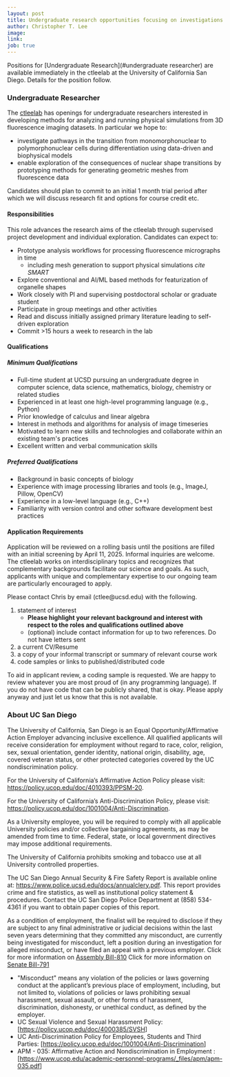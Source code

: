 ```yaml
---
layout: post
title: Undergraduate research opportunities focusing on investigations of nuclear shape deformations
author: Christopher T. Lee
image:
link:
job: true
---
```



Positions for [Undergraduate Research](#undergraduate researcher) are available immediately in the ctleelab at the University of California San Diego. 
Details for the position follow.

### Undergraduate Researcher

The [ctleelab](https://labs.biology.ucsd.edu/ctlee/) has openings for undergraduate researchers interested in developing methods for analyzing and running physical simulations from 3D fluorescence imaging datasets.
In particular we hope to:
- investigate pathways in the transition from monomorphonuclear to polymorphonuclear cells during differentiation using data-driven and biophysical models
- enable exploration of the consequences of nuclear shape transitions by prototyping methods for generating geometric meshes from fluorescence data

Candidates should plan to commit to an initial 1 month trial period after which we will discuss research fit and options for course credit etc.

#### Responsibilities

This role advances the research aims of the ctleelab through supervised project development and individual exploration.
Candidates can expect to:

- Prototype analysis workflows for processing fluorescence micrographs in time
    - including mesh generation to support physical simulations *cite SMART*
- Explore conventional and AI/ML based methods for featurization of organelle shapes
- Work closely with PI and supervising postdoctoral scholar or graduate student
- Participate in group meetings and other activities
- Read and discuss initially assigned primary literature leading to self-driven exploration
- Commit >15 hours a week to research in the lab

#### Qualifications
##### Minimum Qualifications

- Full-time student at UCSD pursuing an undergraduate degree in computer science, data science, mathematics, biology, chemistry or related studies
- Experienced in at least one high-level programming language (e.g., Python)
- Prior knowledge of calculus and linear algebra
- Interest in methods and algorithms for analysis of image timeseries
- Motivated to learn new skills and technologies and collaborate within an existing team's practices
- Excellent written and verbal communication skills

##### Preferred Qualifications

- Background in basic concepts of biology
- Experience with image processing libraries and tools (e.g., ImageJ, Pillow, OpenCV)
- Experience in a low-level language (e.g., C++)
- Familiarity with version control and other software development best practices

#### Application Requirements

Application will be reviewed on a rolling basis until the positions are filled with an initial screening by April 11, 2025. 
Informal inquiries are welcome.
The ctleelab works on interdisciplinary topics and recognizes that complementary backgrounds facilitate our science and goals.
As such, applicants with unique and complementary expertise to our ongoing team are particularly encouraged to apply.

Please contact Chris by email (ctlee<span style="display:none">obfuscate</span>@ucsd.edu) with the following.
1. statement of interest
    - **Please highlight your relevant background and interest with respect to the roles and qualifications outlined above** 
    - (optional) include contact information for up to two references. Do not have letters sent
2. a current CV/Resume
3. a copy of your informal transcript or summary of relevant course work
4. code samples or links to published/distributed code

To aid in applicant review, a coding sample is requested. 
We are happy to review whatever you are most proud of (in any programming language). 
If you do not have code that can be publicly shared, that is okay. 
Please apply anyway and just let us know that this is not available.


### About UC San Diego

The University of California, San Diego is an Equal Opportunity/Affirmative Action Employer advancing inclusive excellence. 
All qualified applicants will receive consideration for employment without regard to race, color, religion, sex, sexual orientation, gender identity, national origin, disability, age, covered veteran status, or other protected categories covered by the UC nondiscrimination policy.

For the University of California’s Affirmative Action Policy please visit: <https://policy.ucop.edu/doc/4010393/PPSM-20>.

For the University of California’s Anti-Discrimination Policy, please visit: <https://policy.ucop.edu/doc/1001004/Anti-Discrimination>.

As a University employee, you will be required to comply with all applicable University policies and/or collective bargaining agreements, as may be amended from time to time. Federal, state, or local government directives may impose additional requirements.

The University of California prohibits smoking and tobacco use at all University controlled properties.

The UC San Diego Annual Security & Fire Safety Report is available online at: <https://www.police.ucsd.edu/docs/annualclery.pdf>. 
This report provides crime and fire statistics, as well as institutional policy statement & procedures. Contact the UC San Diego Police Department at (858) 534-4361 if you want to obtain paper copies of this report.

As a condition of employment, the finalist will be required to disclose if they are subject to any final administrative or judicial decisions within the last seven years determining that they committed any misconduct, are currently being investigated for misconduct, left a position during an investigation for alleged misconduct, or have filed an appeal with a previous employer.
Click for more information on [Assembly Bill-810](https://leginfo.legislature.ca.gov/faces/billNavClient.xhtml?bill_id=202320240AB810)
Click for more information on [Senate Bill-791](https://leginfo.legislature.ca.gov/faces/billNavClient.xhtml?bill_id=202320240SB791)

- "Misconduct" means any violation of the policies or laws governing conduct at the applicant’s previous place of employment, including, but not limited to, violations of policies or laws prohibiting sexual harassment, sexual assault, or other forms of harassment, discrimination, dishonesty, or unethical conduct, as defined by the employer.
- UC Sexual Violence and Sexual Harassment Policy: [<https://policy.ucop.edu/doc/4000385/SVSH>]
- UC Anti-Discrimination Policy for Employees, Students and Third Parties: [<https://policy.ucop.edu/doc/1001004/Anti-Discrimination>]
- APM - 035: Affirmative Action and Nondiscrimination in Employment : [<https://www.ucop.edu/academic-personnel-programs/_files/apm/apm-035.pdf>]
